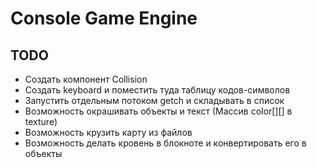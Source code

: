 # Console Game Engine
## TODO

* Создать компонент Collision
* Создать keyboard и поместить туда таблицу кодов-символов
* Запустить отдельным потоком getch и складывать в список
* Возможность окрашивать объекты и текст (Массив color[][] в texture)
* Возможность крузить карту из файлов
* Возможность делать кровень в блокноте и конвертировать его в объекты